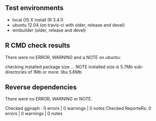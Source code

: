 ## Test environments

- local OS X install (R 3.4.1)
- ubuntu 12.04 (on travis-ci with older, release and devel) 
- winbuilder (older, release and devel)

## R CMD check results

There were no ERROR, WARNING and a NOTE on ubuntu:

checking installed package size ... NOTE
  installed size is  5.7Mb
  sub-directories of 1Mb or more:
    libs   5.6Mb

## Reverse dependencies

There were no ERROR, WARNING or NOTE. 
  
Checked ggiraph  : 0 errors | 0 warnings | 0 notes
Checked ReporteRs: 0 errors | 0 warnings | 0 notes

